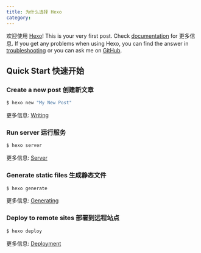 ```yaml
---
title: 为什么选择 Hexo
category: 
---
```

欢迎使用 [Hexo](https://hexo.io/)! This is your very first post. Check [documentation](https://hexo.io/docs/) for 更多信息. If you get any problems when using Hexo, you can find the answer in [troubleshooting](https://hexo.io/docs/troubleshooting.html) or you can ask me on [GitHub](https://github.com/hexojs/hexo/issues).

## Quick Start 快速开始

### Create a new post 创建新文章

``` bash
$ hexo new "My New Post"
```

更多信息: [Writing](https://hexo.io/docs/writing.html)

### Run server 运行服务

``` bash
$ hexo server
```

更多信息: [Server](https://hexo.io/docs/server.html)

### Generate static files 生成静态文件

``` bash
$ hexo generate
```

更多信息: [Generating](https://hexo.io/docs/generating.html)

### Deploy to remote sites 部署到远程站点

``` bash
$ hexo deploy
```

更多信息: [Deployment](https://hexo.io/docs/one-command-deployment.html)
